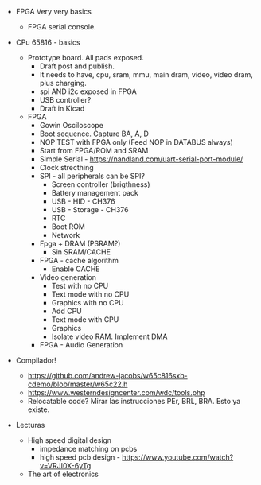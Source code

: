   
- FPGA Very very basics
  - FPGA serial console. 
- CPu 65816 - basics
  - Prototype board. All pads exposed.
    - Draft post and publish. 
    - It needs to have, cpu, sram, mmu, main dram, video, video dram, plus charging.
    - spi AND i2c exposed in FPGA
    - USB controller?
    - Draft in Kicad
  - FPGA
      - Gowin Osciloscope
      - Boot sequence. Capture BA, A, D
      - NOP TEST with FPGA only (Feed NOP in DATABUS always)
      - Start from FPGA/ROM and SRAM
      - Simple Serial - https://nandland.com/uart-serial-port-module/
      - Clock strecthing
      - SPI - all peripherals can be SPI?
          - Screen controller (brigthness)
          - Battery management pack
          - USB - HID          - CH376
          - USB - Storage      - CH376
          - RTC
          - Boot ROM
          - Network  
      - Fpga + DRAM (PSRAM?)
          - Sin SRAM/CACHE
      - FPGA - cache algorithm
          - Enable CACHE
      - Video generation
          - Test with no CPU
          - Text mode with no CPU
          - Graphics with no CPU
          - Add CPU
          - Text mode with CPU
          - Graphics
          - Isolate video RAM. Implement DMA
      - FPGA - Audio Generation

- Compilador!
  - https://github.com/andrew-jacobs/w65c816sxb-cdemo/blob/master/w65c22.h
  - https://www.westerndesigncenter.com/wdc/tools.php
  - Relocatable code? Mirar las instrucciones PEr, BRL, BRA. Esto ya existe.


- Lecturas
  - High speed digital design
    - impedance matching on pcbs
    - high speed pcb design - https://www.youtube.com/watch?v=VRJI0X-6yTg
  - The art of electronics


